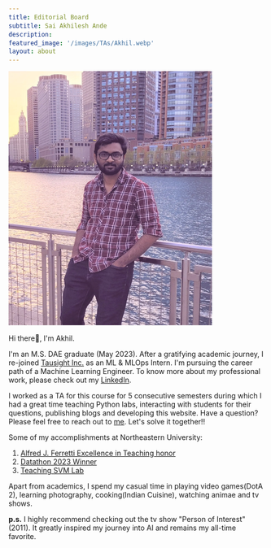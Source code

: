 ```yaml
---
title: Editorial Board
subtitle: Sai Akhilesh Ande
description: 
featured_image: '/images/TAs/Akhil.webp'
layout: about
---
```



<img src="/images/TAs/Akhil.webp" width="400" height="500" />


<p>Hi there👋, I'm Akhil. </p>

<p>I'm an M.S. DAE graduate (May 2023). After a gratifying academic journey, I re-joined <a href="https://www.tausight.com/">Tausight Inc.</a> as an ML & MLOps Intern. I'm pursuing the career path of a Machine Learning Engineer. To know more about my professional work, please check out my <a href="https://www.linkedin.com/in/akhilesh1896/">LinkedIn</a>.</p>

<p>I worked as a TA for this course for 5 consecutive semesters during which I had a great time teaching Python labs, interacting with students for their questions, publishing blogs and developing this website. Have a question? Please feel free to reach out to <a href = "mailto:ande.s@northeastern.edu">me</a>. Let's solve it together!!</p>
 
<p>Some of my accomplishments at Northeastern University:<br>

1. <a href = "https://www.linkedin.com/posts/akhilesh1896_i-am-thrilled-and-honored-to-receive-the-activity-7052041961007923200-99n4?utm_source=share&utm_medium=member_desktop" target = "blank">Alfred J. Ferretti Excellence in Teaching honor</a> <br>
2. <a href = "https://www.linkedin.com/posts/akhilesh1896_im-happy-to-share-that-i-along-with-asif-activity-7044446435395665920-J68o?utm_source=share&utm_medium=member_desktop" target = "blank">Datathon 2023 Winner</a><br>
3. <a href = "https://www.linkedin.com/posts/akhilesh1896_machinelearning-python-teaching-activity-7004964228285538305--pzK?utm_source=share&utm_medium=member_desktop">Teaching SVM Lab</a>

</p>

<p>Apart from academics, I spend my casual time in playing video games(DotA 2), learning photography, cooking(Indian Cuisine), watching animae and tv shows.</p>

<p><b>p.s.</b> I highly recommend checking out the tv show "Person of Interest" (2011). It greatly inspired my journey into AI and remains my all-time favorite.</p>